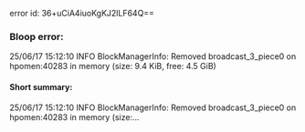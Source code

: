 error id: 36+uCiA4iuoKgKJ2lLF64Q==
### Bloop error:

25/06/17 15:12:10 INFO BlockManagerInfo: Removed broadcast_3_piece0 on hpomen:40283 in memory (size: 9.4 KiB, free: 4.5 GiB)
#### Short summary: 

25/06/17 15:12:10 INFO BlockManagerInfo: Removed broadcast_3_piece0 on hpomen:40283 in memory (size:...